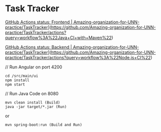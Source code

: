 # Task Tracker

[GitHub Actions status: Frontend | Amazing-organization-for-UNN-practice/TaskTracker](https://github.com/Amazing-organization-for-UNN-practice/TaskTracker/actions?query=workflow%3A%22Java+CI+with+Maven%22/badge.svg)](https://github.com/Amazing-organization-for-UNN-practice/TaskTracker/actions?query=workflow%3A%22Java+CI+with+Maven%22)

[GitHub Actions status: Backend | Amazing-organization-for-UNN-practice/TaskTracker](https://github.com/Amazing-organization-for-UNN-practice/TaskTracker/actions?query=workflow%3A%22Node.js+CI%22/badge.svg)](https://github.com/Amazing-organization-for-UNN-practice/TaskTracker/actions?query=workflow%3A%22Node.js+CI%22)


// Run Angular on port 4200

```
cd /src/main/ui
npm install
npm start
```

// Run Java Code on 8080
```
mvn clean install (Build)
java -jar target/*.jar (Run)
```
or 

```
mvn spring-boot:run (Build and Run)
```

